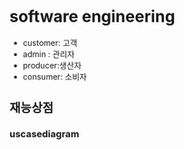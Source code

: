 # software engineering


- customer: 고객
- admin : 관리자
- producer:생산자
- consumer: 소비자

## 재능상점

### uscasediagram
